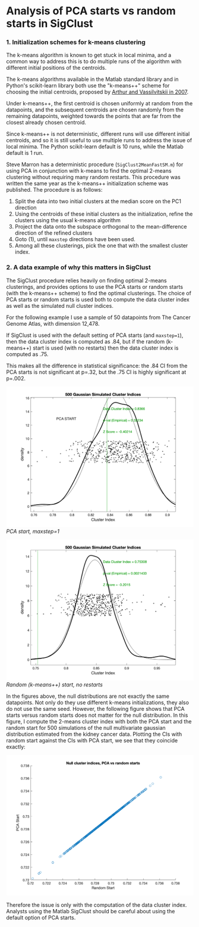 # Analysis of PCA starts vs random starts in SigClust


### 1. Initialization schemes for k-means clustering
The k-means algorithm is known to get stuck in local minima, and a common way
to address this is to do multiple runs of the algorithm with different
initial positions of the centroids.

The k-means algorithms available in the Matlab standard library and in Python's scikit-learn library
both use the "k-means++" scheme for choosing the initial centroids, proposed by
[Arthur and Vassilvitskii in 2007](http://ilpubs.stanford.edu:8090/778/1/2006-13.pdf).

Under k-means++, the first centroid is chosen uniformly at random from the datapoints,
and the subsequent centroids are chosen randomly from the remaining datapoints,
weighted towards the points that are far from the closest already chosen centroid.

Since k-means++ is not deterministic, different runs will use different initial centroids,
and so it is still useful to use multiple runs to address the issue of local minima.
The Python scikit-learn default is 10
runs, while the Matlab default is 1 run.

Steve Marron has a deterministic procedure (`SigClust2MeanFastSM.m`) for using PCA in conjunction with k-means
to find the optimal 2-means clustering without requiring many random restarts.
This procedure was written the same year as the k-means++ initialization scheme
was published. The procedure is as follows:
1. Split the data into two initial clusters at the median score on
the PC1 direction
1. Using the centroids of these initial clusters as the initialization, refine
the clusters using the usual k-means algorithm
1. Project the data onto the subspace orthogonal to the mean-difference direction of the refined clusters
1. Goto (1), until `maxstep` directions have been used.
1. Among all these clusterings, pick the one that with the smallest cluster index.



### 2. A data example of why this matters in SigClust
The SigClust procedure relies heavily on finding optimal 2-means clusterings, and
provides options to use the PCA starts or random starts (with the k-means++ scheme) to find the optimal clusterings. The choice of PCA starts or random starts is used both to compute the data cluster index as well as the simulated null cluster indices.

For the following example I use a sample of 50 datapoints from
The Cancer Genome Atlas, with dimension 12,478.

If SigClust is used with the default setting of PCA starts (and `maxstep=1`), then the data cluster index is computed as .84, but if the random (k-means++) start is used (with no restarts) then the data cluster index is computed as .75.

This makes all the difference in statistical significance: the .84 CI from the PCA starts is not significant at p=.32, but the .75 CI is highly significant at p=.002.

![](pca_starts.png)
*PCA start, maxstep=1*

![](random_starts.png)
*Random (k-means++) start, no restarts*

In the figures above, the null distributions are not exactly the same datapoints. Not only do they use different k-means initializations, they also do not use the same seed. However, the following figure shows that PCA starts versus random starts does not matter for the null distribution. In this figure, I compute the 2-means cluster index with both the PCA start and the random start for 500 simulations of the null multivariate gaussian distribution estimated from the kidney cancer data. Plotting the CIs with random start against the CIs with PCA start, we see that they coincide exactly:

![](scatter_pca_vs_random.png)

Therefore the issue is only with the computation of the data cluster index. Analysts using the Matlab SigClust should be careful about using the default option of PCA starts.
